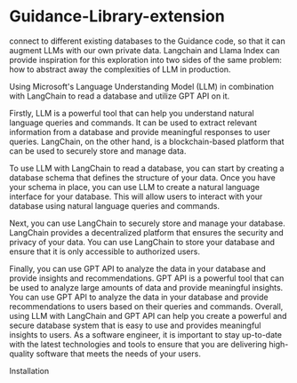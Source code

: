 # Guidance-Library-extension
connect to different existing databases to the Guidance code, so that it can augment LLMs with our own private data. Langchain and Llama Index can provide inspiration for this exploration into two sides of the same problem: how to abstract away the complexities of LLM in production.

Using Microsoft's Language Understanding Model (LLM) in combination with LangChain to read a database and utilize GPT API on it.

Firstly, LLM is a powerful tool that can help you understand natural language queries and commands. It can be used to extract relevant information from a database and provide meaningful responses to user queries.
LangChain, on the other hand, is a blockchain-based platform that can be used to securely store and manage data.

To use LLM with LangChain to read a database, you can start by creating a database schema that defines the structure of your data. 
Once you have your schema in place, you can use LLM to create a natural language interface for your database. This will allow users to interact with your database using natural language queries and commands.

Next, you can use LangChain to securely store and manage your database. LangChain provides a decentralized platform that ensures the security and privacy of your data. 
You can use LangChain to store your database and ensure that it is only accessible to authorized users.

Finally, you can use GPT API to analyze the data in your database and provide insights and recommendations. 
GPT API is a powerful tool that can be used to analyze large amounts of data and provide meaningful insights. 
You can use GPT API to analyze the data in your database and provide recommendations to users based on their queries and commands.
Overall, using LLM with LangChain and GPT API can help you create a powerful and secure database system that is easy to use and provides meaningful insights to users. As a software engineer, it is important to stay up-to-date with the latest technologies and tools to ensure that you are delivering high-quality software that meets the needs of your users.

Installation
